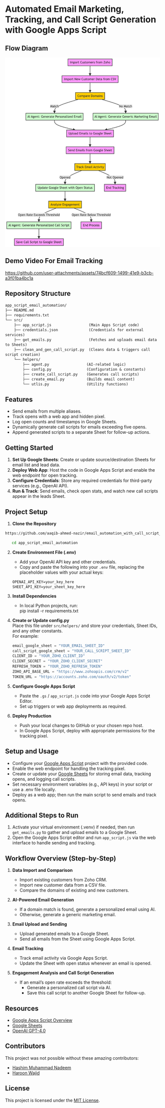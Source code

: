 # Automated Email Marketing, Tracking, and Call Script Generation with Google Apps Script

## Flow Diagram
![System Flow Diagram](docs/diagram.png)

## Demo Video For Email Tracking
https://github.com/user-attachments/assets/74bcf609-1499-41e9-b3cb-a3f01ba4bc1a

## Repository Structure
```text
app_script_email_automation/
├── README.md
├── requirements.txt
└── src/
    ├── app_script.js                 (Main Apps Script code)
    ├── credentials.json              (Credentials for external services)
    ├── get_emails.py                 (Fetches and uploads email data to Sheets)
    ├── clean_and_gen_call_script.py  (Cleans data & triggers call script creation)
    └── helpers/
        ├── agent.py                 (AI-related logic)
        ├── config.py                (Configuration & constants)
        ├── create_call_script.py    (Generates call scripts)
        ├── create_email.py          (Builds email content)
        └── utlis.py                 (Utility functions)
```

## Features
- Send emails from multiple aliases.
- Track opens with a web app and hidden pixel.
- Log open counts and timestamps in Google Sheets.
- Dynamically generate call scripts for emails exceeding five opens.
- Append generated scripts to a separate Sheet for follow-up actions.

## Getting Started
1. **Set Up Google Sheets**: Create or update source/destination Sheets for email list and lead data.  
2. **Deploy Web App**: Host the code in Google Apps Script and enable the web endpoint for open tracking.  
3. **Configure Credentials**: Store any required credentials for third-party services (e.g., OpenAI API).  
4. **Run & Track**: Send emails, check open stats, and watch new call scripts appear in the leads Sheet.

## Project Setup
1. **Clone the Repository**  
``` bash
https://github.com/aaqib-ahmed-nazir/email_automation_with_call_script_generation.git
```
``` bash
   cd app_script_email_automation
```
2. **Create Environment File (.env)**  
   - Add your OpenAI API key and other credentials.  
   - Copy and paste the following into your `.env` file, replacing the placeholder values with your actual keys:

   ```env
   OPENAI_API_KEY=your_key_here
   SHEET_API_KEY=your_sheet_key_here
   ```

3. **Install Dependencies**  
   - In local Python projects, run:  
     pip install -r requirements.txt  

4. **Create or Update config.py**  
   Place this file under `src/helpers/` and store your credentials, Sheet IDs, and any other constants.  
   For example:

   ```python
   email_google_sheet = "YOUR_EMAIL_SHEET_ID"
   call_script_google_sheet = "YOUR_CALL_SCRIPT_SHEET_ID"
   CLIENT_ID = "YOUR_ZOHO_CLIENT_ID"
   CLIENT_SECRET = "YOUR_ZOHO_CLIENT_SECRET"
   REFRESH_TOKEN = "YOUR_ZOHO_REFRESH_TOKEN"
   ZOHO_API_BASE_URL = "https://www.zohoapis.com/crm/v2"
   TOKEN_URL = "https://accounts.zoho.com/oauth/v2/token"
   ```

5. **Configure Google Apps Script**  
   - Paste the `.gs` / `app_script.js` code into your Google Apps Script Editor.  
   - Set up triggers or web app deployments as required.

6. **Deploy Production**  
   - Push your local changes to GitHub or your chosen repo host.  
   - In Google Apps Script, deploy with appropriate permissions for the tracking pixel.

## Setup and Usage
- Configure your [Google Apps Script](https://developers.google.com/apps-script) project with the provided code.
- Enable the web endpoint for handling the tracking pixel.
- Create or update your [Google Sheets](https://www.google.com/sheets/about/) for storing email data, tracking opens, and logging call scripts.
- Set necessary environment variables (e.g., API keys) in your script or use a .env file locally.
- Deploy as a web app; then run the main script to send emails and track opens.

## Additional Steps to Run
1. Activate your virtual environment (.venv) if needed, then run `get_emails.py` to gather and upload emails to a Google Sheet.
2. Open the Google Apps Script editor and run `app_script.js` via the web interface to handle sending and tracking.

## Workflow Overview (Step-by-Step)
1. **Data Import and Comparison**  
   - Import existing customers from Zoho CRM.  
   - Import new customer data from a CSV file.  
   - Compare the domains of existing and new customers.

2. **AI-Powered Email Generation**  
   - If a domain match is found, generate a personalized email using AI.  
   - Otherwise, generate a generic marketing email.

3. **Email Upload and Sending**  
   - Upload generated emails to a Google Sheet.  
   - Send all emails from the Sheet using Google Apps Script.

4. **Email Tracking**  
   - Track email activity via Google Apps Script.  
   - Update the Sheet with open status whenever an email is opened.

5. **Engagement Analysis and Call Script Generation**  
   - If an email’s open rate exceeds the threshold:  
     - Generate a personalized call script via AI.  
     - Save this call script to another Google Sheet for follow-up.

## Resources
- [Google Apps Script Overview](https://developers.google.com/apps-script)
- [Google Sheets](https://www.google.com/sheets/about/)
- [OpenAI GPT-4.0](https://openai.com/product/gpt-4)

## Contributors
This project was not possible without these amazing contributors:
- [Hashim Muhammad Nadeem](https://github.com/hash2004)
- [Haroon Wajid](https://github.com/haroonwajid)

## License
This project is licensed under the [MIT License](https://opensource.org/licenses/MIT).
